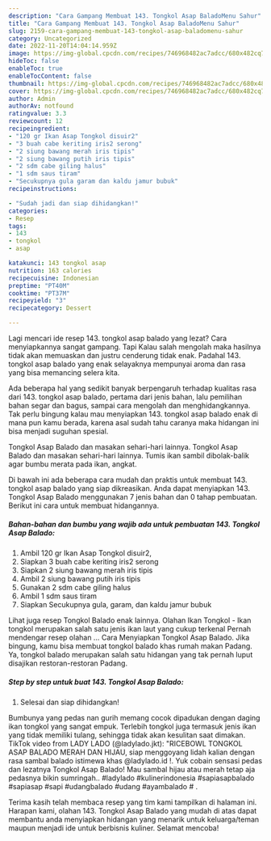 ```yaml
---
description: "Cara Gampang Membuat 143. Tongkol Asap BaladoMenu Sahur"
title: "Cara Gampang Membuat 143. Tongkol Asap BaladoMenu Sahur"
slug: 2159-cara-gampang-membuat-143-tongkol-asap-baladomenu-sahur
category: Uncategorized
date: 2022-11-20T14:04:14.959Z
image: https://img-global.cpcdn.com/recipes/746968482ac7adcc/680x482cq70/143-tongkol-asap-balado-foto-resep-utama.jpg
hideToc: false
enableToc: true
enableTocContent: false
thumbnail: https://img-global.cpcdn.com/recipes/746968482ac7adcc/680x482cq70/143-tongkol-asap-balado-foto-resep-utama.jpg
cover: https://img-global.cpcdn.com/recipes/746968482ac7adcc/680x482cq70/143-tongkol-asap-balado-foto-resep-utama.jpg
author: Admin
authorAv: notfound
ratingvalue: 3.3
reviewcount: 12
recipeingredient:
- "120 gr Ikan Asap Tongkol disuir2"
- "3 buah cabe keriting iris2 serong"
- "2 siung bawang merah iris tipis"
- "2 siung bawang putih iris tipis"
- "2 sdm cabe giling halus"
- "1 sdm saus tiram"
- "Secukupnya gula garam dan kaldu jamur bubuk"
recipeinstructions:

- "Sudah jadi dan siap dihidangkan!"
categories:
- Resep
tags:
- 143
- tongkol
- asap

katakunci: 143 tongkol asap 
nutrition: 163 calories
recipecuisine: Indonesian
preptime: "PT40M"
cooktime: "PT37M"
recipeyield: "3"
recipecategory: Dessert

---
```



Lagi mencari ide resep 143. tongkol asap balado yang lezat? Cara menyiapkannya sangat gampang. Tapi Kalau salah mengolah maka hasilnya tidak akan memuaskan dan justru cenderung tidak enak. Padahal 143. tongkol asap balado yang enak selayaknya mempunyai aroma dan rasa yang bisa memancing selera kita.


Ada beberapa hal yang sedikit banyak berpengaruh terhadap kualitas rasa dari 143. tongkol asap balado, pertama dari jenis bahan, lalu pemilihan bahan segar dan bagus, sampai cara mengolah dan menghidangkannya. Tak perlu bingung kalau mau menyiapkan 143. tongkol asap balado enak di mana pun kamu berada, karena asal sudah tahu caranya maka hidangan ini bisa menjadi suguhan spesial.

Tongkol Asap Balado dan masakan sehari-hari lainnya. Tongkol Asap Balado dan masakan sehari-hari lainnya. Tumis ikan sambil dibolak-balik agar bumbu merata pada ikan, angkat.


Di bawah ini ada beberapa cara mudah dan praktis untuk membuat 143. tongkol asap balado yang siap dikreasikan. Anda dapat menyiapkan 143. Tongkol Asap Balado menggunakan 7 jenis bahan dan 0 tahap pembuatan. Berikut ini cara untuk membuat hidangannya.

<!--inarticleads1-->

##### Bahan-bahan dan bumbu yang wajib ada untuk pembuatan 143. Tongkol Asap Balado:

1. Ambil 120 gr Ikan Asap Tongkol disuir2,
1. Siapkan 3 buah cabe keriting iris2 serong
1. Siapkan 2 siung bawang merah iris tipis
1. Ambil 2 siung bawang putih iris tipis
1. Gunakan 2 sdm cabe giling halus
1. Ambil 1 sdm saus tiram
1. Siapkan Secukupnya gula, garam, dan kaldu jamur bubuk


Lihat juga resep Tongkol Balado enak lainnya. Olahan Ikan Tongkol - Ikan tongkol merupakan salah satu jenis ikan laut yang cukup terkenal Pernah mendengar resep olahan … Cara Menyiapkan Tongkol Asap Balado. Jika bingung, kamu bisa membuat tongkol balado khas rumah makan Padang. Ya, tongkol balado merupakan salah satu hidangan yang tak pernah luput disajikan restoran-restoran Padang. 

<!--inarticleads2-->

##### Step by step untuk buat 143. Tongkol Asap Balado:


1. Selesai dan siap dihidangkan!

Bumbunya yang pedas nan gurih memang cocok dipadukan dengan daging ikan tongkol yang sangat empuk. Terlebih tongkol juga termasuk jenis ikan yang tidak memiliki tulang, sehingga tidak akan kesulitan saat dimakan. TikTok video from LADY LADO (@ladylado.jkt): &#34;RICEBOWL TONGKOL ASAP BALADO MERAH DAN HIJAU, siap menggoyang lidah kalian dengan rasa sambal balado istimewa khas @ladylado.id !. Yuk cobain sensasi pedas dan lezatnya Tongkol Asap Balado! Mau sambal hijau atau merah tetap aja pedasnya bikin sumringah.. #ladylado #kulinerindonesia #sapiasapbalado #sapiasap #sapi #udangbalado #udang #ayambalado # . 

Terima kasih telah membaca resep yang tim kami tampilkan di halaman ini. Harapan kami, olahan 143. Tongkol Asap Balado yang mudah di atas dapat membantu anda menyiapkan hidangan yang menarik untuk keluarga/teman maupun menjadi ide untuk berbisnis kuliner. Selamat mencoba!
